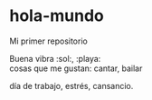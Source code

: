 # hola-mundo

Mi primer repositorio

Buena vibra :sol:, :playa:   
cosas que me gustan: cantar, bailar

día de trabajo, estrés, cansancio. 
